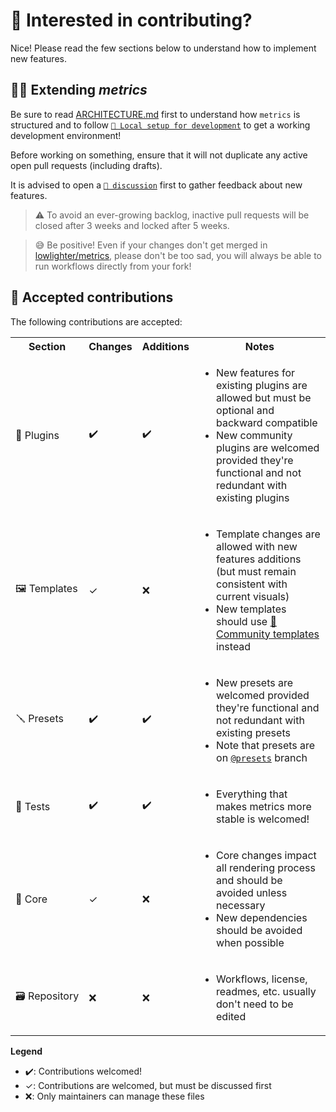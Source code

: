# 💪 Interested in contributing?

Nice! Please read the few sections below to understand how to implement new features.

## 👨‍💻 Extending *metrics*

Be sure to read [ARCHITECTURE.md](/ARCHITECTURE.md) first to understand how `metrics` is structured and to follow [`🔧 Local setup for development`](.github/readme/partials/documentation/setup/local.md) to get a working development environment!

Before working on something, ensure that it will not duplicate any active open pull requests (including drafts).

It is advised to open a [`💬 discussion`](https://github.com/lowlighter/metrics/discussions) first to gather feedback about new features.

> ⚠️ To avoid an ever-growing backlog, inactive pull requests will be closed after 3 weeks and locked after 5 weeks.

> 😅 Be positive! Even if your changes don't get merged in [lowlighter/metrics](https://github.com/lowlighter/metrics), please don't be too sad, you will always be able to run workflows directly from your fork!

## 🤝 Accepted contributions

The following contributions are accepted:
<table>
  <tr>
    <th>Section</th>
    <th>Changes</th>
    <th>Additions</th>
    <th>Notes</th>
  </tr>
  <tr>
    <td nowrap="nowrap">🧩 Plugins</td>
    <td>✔️</td>
    <td>✔️</td>
    <td>
      <ul>
        <li>New features for existing plugins are allowed but must be optional and backward compatible</li>
        <li>New community plugins are welcomed provided they're functional and not redundant with existing plugins</li>
      </ul>
    </td>
  </tr>
  <tr>
    <td nowrap="nowrap">🖼️ Templates</td>
    <td>✓</td>
    <td>❌</td>
    <td>
      <ul>
        <li>Template changes are allowed with new features additions (but must remain consistent with current visuals)</li>
        <li>New templates should use <a href="https://github.com/lowlighter/metrics/blob/master/source/templates/community/README.md">📕 Community templates</a> instead</li>
      </ul>
    </td>
  </tr>
  <tr>
    <td nowrap="nowrap">🪛 Presets</td>
    <td>✔️</td>
    <td>✔️</td>
    <td>
      <ul>
        <li>New presets are welcomed provided they're functional and not redundant with existing presets</li>
        <li>Note that presets are on <code><a href="https://github.com/lowlighter/metrics/tree/presets">@presets</a></code> branch</li>
      </ul>
    </td>
  </tr>
  <tr>
    <td nowrap="nowrap">🧪 Tests</td>
    <td>✔️</td>
    <td>✔️</td>
    <td>
      <ul>
        <li>Everything that makes metrics more stable is welcomed!</li>
      </ul>
    </td>
  </tr>
  <tr>
    <td nowrap="nowrap">🧱 Core</td>
    <td>✓</td>
    <td>❌</td>
    <td>
      <ul>
        <li>Core changes impact all rendering process and should be avoided unless necessary</li>
        <li>New dependencies should be avoided when possible</li>
      </ul>
    </td>
  </tr>
  <tr>
    <td nowrap="nowrap">🗃️ Repository</td>
    <td>❌</td>
    <td>❌</td>
    <td>
      <ul>
        <li>Workflows, license, readmes, etc. usually don't need to be edited</li>
      </ul>
    </td>
  </tr>
</table>

**Legend**
* ✔️: Contributions welcomed!
* ✓: Contributions are welcomed, but must be discussed first
* ❌: Only maintainers can manage these files

